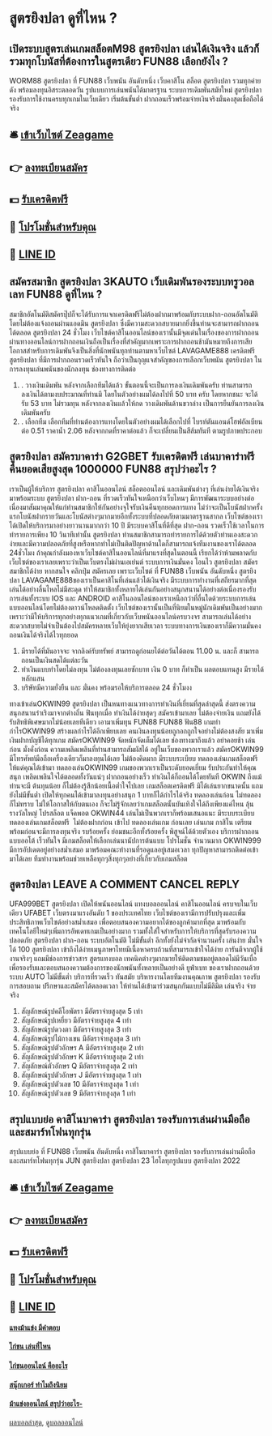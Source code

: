 # สูตรยิงปลา ดูที่ไหน ?
## เปิดระบบสูตรเล่นเกมสล็อตM98 สูตรยิงปลา เล่นได้เงินจริง แล้วก็รวมทุกโบนัสที่ต้องการในสูตรเดียว FUN88 เลือกยังไง ?
WORM88 สูตรยิงปลา ที่ FUN88 เว็บพนัน อันดับหนึ่ง เว็บคาสิโน สล็อต สูตรยิงปลา รวมทุกค่ายดัง พร้อมลงทุนอิสระตลอดวัน รูปแบบการเล่นพนันได้มาตรฐาน ระบบการเดิมพันสมัยใหม่ สูตรยิงปลา รองรับการใช้งานครบทุกเกมในเว็บเดียว เริ่มต้นขั้นต่ำ ฝากถอนเร็วพร้อมจ่ายเงินจริงมั่นคงสุดเชื่อถือได้จริง

## 🛎 [เข้าเว็บไซต์ Zeagame](https://bit.ly/3SdLNi2)
## 👉 [ลงทะเบียนสมัคร](https://bit.ly/3SdLNi2)
## 💵 [รับเครดิตฟรี](https://bit.ly/3dyRKHj)
## 👑 [โปรโมชั่นสำหรับคุณ](https://bit.ly/3dyRKHj)
## 📱 [LINE ID](https://bit.ly/3dyRKHj)

## สมัครสมาชิก สูตรยิงปลา 3KAUTO เว็บเดิมพันรองระบบทรูวอลเลท FUN88 ดูที่ไหน ?
สมาชิกอัตโนมัติสมัครปุ๊ปก็จะได้รับการแจกเครดิตฟรีไม่ต้องฝากมาพร้อมกับระบบฝาก-ถอนอัตโนมัติโดยไม่ต้องแจ้งถอนผ่านแอดมิน สูตรยิงปลา ซึ่งมีความสะดวกสบายมากยิ่งขึ้นท่านจะสามารถฝากถอนได้ตลอด สูตรยิงปลา 24 ชั่วโมง
เว็บไซต์คาสิโนออนไลน์ของเรานั้นมีจุดเด่นในเรื่องของการฝากถอนผ่านทางออนไลน์การฝากถอนเงินถือเป็นเรื่องที่สำคัญมากเพราะการฝากถอนช้ามันหมายถึงการเสียโอกาสสำหรับการเดิมพันจึงเป็นสิ่งที่นักพนันทุกท่านตามหาเว็บไซต์ LAVAGAME888 เครดิตฟรี สูตรยิงปลา ที่มีการฝากถอนรวดเร็วทันใจ ถือว่าเป็นกุญแจสำคัญของการเลือกเว็บพนัน สูตรยิงปลา ในการลงทุนเล่นพนันของนักลงทุน
ช่องทางการติดต่อ
1. . วางเงินเดิมพัน หลังจากเลือกทีมได้แล้ว ขั้นตอนนี้จะเป็นการลงเงินเดิมพันครับ ท่านสามารถลงเงินได้ตามงบประมาณที่ท่านมี โดยในตัวอย่างผมได้ลงไปที่ 50 บาท ครับ โดยหากชนะ จะได้รับ 53 บาท ไม่รวมทุน หลังจากลงเงินแล้วให้กด วางเดิมพันด้านขวาล่าง เป็นการยืนยันการลงเงินเดิมพันครับ
2. . เลือกทีม เลือกทีมที่ท่านต้องการแทงโดยในตัวอย่างผมได้เลือกไปที่ ไบรท์ตันแอนด์โฮฟอัลเบียน ต่อ 0.51 ราคาน้ำ 2.06 หลังจากกดที่ราคาต่อแล้ว ก็จะเปลี่ยนเป็นสีส้มทันที ตามรูปภาพประกอบ

## สูตรยิงปลา สมัครบาคาร่า G2GBET รับเครดิตฟรี เล่นบาคาร่าฟรี คืนยอดเสียสูงสุด 1000000 FUN88 สรุปว่าอะไร ?
เราเป็นผู้ให้บริการ สูตรยิงปลา คาสิโนออนไลน์ สล็อตออนไลน์ และเดิมพันต่างๆ ที่เล่นง่ายได้เงินจริง มาพร้อมระบบ สูตรยิงปลา ฝาก-ถอน ที่รวดเร็วทันใจเหนือกว่าเว็บไหนๆ มีการพัฒนาระบบอย่างต่อเนื่องมาสัมมาคุณให้แก่ท่านสมาชิกให้กันอย่างจุใจรับเงินคืนทุกยอดการแทง ไม่ว่าจะเป็นโบนัสฝากครั้งแรกโบนัสฝากรายวันและโบนัสต่างๆมากมายอีกทั้งระบบที่ปลอดภัยตามมาตรฐานสากล
เว็บไซต์ของเราได้เปิดให้บริการมาอย่างยาวนานมากกว่า 10 ปี มีระบบคาสิโนที่ดีที่สุด ฝาก-ถอน รวดเร็วใช้เวลาในการทำรายการเพียง 10 วินาทีเท่านั้น สูตรยิงปลา ท่านสมาชิกสามารถทำรายการได้ด้วยตัวท่านเองสะดวกง่ายและมีความปลอดภัยที่สูงหรือหากทำไม่เป็นติดปัญหาด้านใดก็สามารถแจ้งทีมงานของเราได้ตลอด 24ชั่วโมง
ถ้าคุณกำลังมองหาเว็บไซต์คาสิโนออนไลน์ที่มาแรงที่สุดในตอนนี้ เรียกได้ว่าห้ามพลาดกับเว็บไซต์ของเราเลยเพราะว่าเป็นเว็บตรงไม่ผ่านเอเย่นต์ ระบบการเงินมั่นคง โอนไว สูตรยิงปลา สมัครสมาชิกได้ง่าย หากสนใจ คลิกปุ่ม สมัครเลย
เพราะเว็บไซต์ ที่ FUN88 เว็บพนัน อันดับหนึ่ง สูตรยิงปลา LAVAGAME888ของเราเป็นคาสิโนที่เล่นแล้วได้เงินจริง มีระบบการทำงานที่เสถียรมากที่สุดเล่นได้อย่างลื่นไหลไม่มีสะดุด ทำให้สมาชิกทั้งหลายได้เล่นกันอย่างสนุกสนานได้อย่างต่อเนื่องรองรับการเล่นทั้งระบบ IOS และ ANDROID คาสิโนออนไลน์ของเราเหนือกว่าที่อื่นใดด้วยระบบการเล่นแบบออนไลน์โดยไม่ต้องดาวน์โหลดติดตั้ง
เว็บไซต์ของเรานั้นเป็นที่นิยมในหมู่นักเดิมพันเป็นอย่างมากเพราะว่ามีให้บริการทุกอย่างทุกแนวเกมที่เกี่ยวกับเว็บพนันออนไลน์ครบวงจร สามารถเล่นได้อย่างสะดวกสบายไม่จำเป็นต้องไปสมัครหลายเว็บให้ยุ่งยากเสียเวลา ระบบทางการเงินของเราก็มีความมั่นคงถอนเงินได้จริงได้ไวทุกยอด
1. มีรายได้ที่มันอาจจะ จากลิงค์รับทรัพย์ สามารถดูก่อนยได้ต่อวันได้ตอน 11.00 น. และก็ สามารถถอนเป็นเงินสดได้แต่ละวัน
2. ทำเงินแบบทำโดยไม่ลงทุน ไม่ต้องลงทุนเลยซักบาท เงิน 0 บาท ก็ทำเป็น ผลตอบแทนสูง มีรายได้หลักแสน
3. บริษัทมีความยั่งยืน และ มั่นคง พร้อมรอให้บริการตลอด 24 ชั่วโมงง

ทางเข้าเล่นOKWIN99 สูตรยิงปลา เป็นหนทางแนวทางการทำเงินที่เยี่ยมที่สุดล่าสุดนี้ ส่งตรงความสนุกสนานร่าเริงมาจากต่างถิ่น ฟินทุกเมื่อ ทำเงินได้ง่ายสุดๆ สมัครเข้ามาเลย ไม่ต้องจ่ายเงิน แถมยังได้รับสิทธิพิเศษมากไม่น้อยเลยทีเดียว เอามาเพิ่มทุน FUN88 FUN88 ฟัน88 เกมทำกำไรOKWIN99 สร้างผลกำไรได้อีกเพียบเลย คนเงินลงทุนน้อยถูกอกถูกใจอย่างไม่ต้องสงสัย มาเพิ่มเงินฝากบัญชีได้ทุกเกม สมัครOKWIN99 จัดหนักจัดเต็มได้เลย ช่องทางมาถึงแล้ว อย่าคอยช้า เล่นก่อน มั่งคั่งก่อน ความเพลิดเพลินที่ท่านสามารถสัมผัสได้ อยู่ในเว็บของพวกเราแล้ว สมัครOKWIN99 มีโทรศัพท์มือถือเครื่องเดียวก็มาลงทุนได้เลย ไม่ต้องคิดมาก มีระบบระเบียบ ทดลองเล่นเกมสล็อตฟรี ให้แด่คุณได้เข้ามา ทดลองเล่นOKWIN99 เกมของพวกเราเป็นระดับยอดเยี่ยม รับประกันทำให้คุณสนุก เพลิดเพลินใจได้ตลอดทั้งวันแน่ๆ ฝากถอนอย่างเร็ว ทำเงินได้ก็ถอนได้โดยทันที
OKWIN ถึงแม้ท่านจะมี ต้นทุนน้อย ก็ไม่ต้องรู้สึกน้อยเนื้อต่ำใจไปเลย เกมสล็อตเครดิตฟรี มิได้เล่นยากขนาดนั้น แถมยังไม่มีขั้นต่ำ เปิดให้ทุกคนได้เข้ามาลงทุนอย่างสนุก 1 บาทก็ได้กำไรได้จริง ทดลองเล่นก่อน ไม่ทดลองก็ไม่ทราบ ไม่ให้โอกาสให้กับตนเอง ก็จะไม่รู้จักเลยว่าเกมสล็อตนั้นบันเทิงใจได้ถึงเพียงแค่ไหน ลุ้นรางวัลใหญ่ โปรสล็อต แจ็คพอต OKWIN44 เล่นไม่เป็นพวกเราก็พร้อมเสนอแนะ มีระบบระเบียบ ทดลองเล่นเกมสล็อตฟรี  ไม่ต้องฝากก่อน เข้าไป ทดลองเล่นเกม ก่อนเลย เล่นเกม กาสิโน เตรียมพร้อมก่อนจะมีการลงทุนจริง รบร้อยครั้ง ย่อมชนะอีกทั้งร้อยครั้ง พิสูจน์ได้ด้วยตัวเอง บริการฝากถอนแบบออโต้ เร็วทันใจ มีเกมสล็อตให้เลือกเล่นนานัปการต้นแบบ โปรโมชั่น จำนวนมาก OKWIN999 มีการอัปเดตอยู่อย่างสม่ำเสมอ มาพร้อมคณะทำงานที่รอดูแลอยู่เสมอเวลา ทุกปัญหาสามารถติดต่อเข้ามาได้เลย ทีมทำงานพร้อมช่วยเหลือทุกๆสิ่งทุกๆอย่างที่เกี่ยวกับเกมสล็อต

## สูตรยิงปลา LEAVE A COMMENT CANCEL REPLY
UFA999BET สูตรยิงปลา เปิดให้พนันออนไลน์ แทงบอลออนไลน์ คาสิโนออนไลน์ ครบจบในเว็บเดียว UFABET เว็บตรงมาแรงอันดับ 1 ของประเทศไทย เว็บไซต์ของเรามีการปรับปรุงและเพิ่มประสิทธิภาพเว็บไซต์อย่างสม่ำเสมอ เพื่อตอบสนองความอยากได้ของลูกค้ามากที่สุด มาพร้อมกับเทคโนโลยีใหม่ๆเพิ่มการอัพเดทเกมเป็นอย่างมาก รวมทั้งใส่ใจสำหรับการให้บริการที่สุดรับรองความปลอดภัย สูตรยิงปลา ฝาก-ถอน ระบบอัตโนมัติ ไม่มีขั้นต่ำ อีกทั้งยังไม่จำกัดจำนวนครั้ง เล่นง่าย มั่นใจได้ 100 สูตรยิงปลา เข้าถึงได้ง่ายเมนูภาษาไทยมีเนื้อหาครบถ้วนที่สามารถเข้าใจได้ง่าย การันตีจากผู้ใช้งานจริงๆ แถมมีช่องการข่าวสาร สูตรแทงบอล เทคนิคต่างๆมากมายให้ติดตามชมอยู่ตลอดไม่มีวันเบื่อเพื่อรองรับและตอบสนองความต้องการของนักพนันทั้งหลายเป็นอย่างดี ยูฟ่าเบท ของเราฝากถอนด้วยระบบ AUTO ไม่มีขั้นต่ำ บริการที่รวดเร็ว ทันสมัย บริหารงานโดยทีมงานคุณภาพ สูตรยิงปลา รองรับการสอบถาม ปรึกษาและสมัครได้ตลอดเวลา ให้ท่านได้เข้ามาร่วมสนุกกันแบบไม่มีลิมิต เล่นจริง จ่ายจริง
1. สัญลักษณ์รูปคลีโอพัตรา มีอัตราจ่ายสูงสุด 5 เท่า
2. สัญลักษณ์รูปเหยี่ยว มีอัตราจ่ายสูงสุด 4 เท่า
3. สัญลักษณ์รูปดวงตา มีอัตราจ่ายสูงสุด 3 เท่า
4. สัญลักษณ์รูปไม้กางเขน มีอัตราจ่ายสูงสุด 3 เท่า
5. สัญลักษณ์รูปตัวอักษร A มีอัตราจ่ายสูงสุด 2 เท่า
6. สัญลักษณ์รูปตัวอักษร K มีอัตราจ่ายสูงสุด 2 เท่า
7. สัญลักษณ์ตัวอักษร Q มีอัตราจ่ายสูงสุด 2 เท่า
8. สัญลักษณ์รูปตัวอักษร J มีอัตราจ่ายสูงสุด 1 เท่า
9. สัญลักษณ์รูปตัวเลข 10 มีอัตราจ่ายสูงสุด 1 เท่า
10. สัญลักษณ์รูปตัวเลข 9 มีอัตราจ่ายสูงสุด 1 เท่า

## สรุปแบบย่อ คาสิโนบาคาร่า สูตรยิงปลา รองรับการเล่นผ่านมือถือ และสมาร์ทโฟนทุกรุ่น
สรุปแบบย่อ ที่ FUN88 เว็บพนัน อันดับหนึ่ง คาสิโนบาคาร่า สูตรยิงปลา รองรับการเล่นผ่านมือถือ และสมาร์ทโฟนทุกรุ่น JUN สูตรยิงปลา สูตรยิงปลา 23 ไฮโลทุกรูปแบบ สูตรยิงปลา 2022

## 🛎 [เข้าเว็บไซต์ Zeagame](https://bit.ly/3SdLNi2)
## 👉 [ลงทะเบียนสมัคร](https://bit.ly/3SdLNi2)
## 💵 [รับเครดิตฟรี](https://bit.ly/3dyRKHj)
## 👑 [โปรโมชั่นสำหรับคุณ](https://bit.ly/3dyRKHj)
## 📱 [LINE ID](https://bit.ly/3dyRKHj)

#### [แทงม้าแข่ง มีคำตอบ](https://atom.io/themes/แทงม้าแข่ง%20มีคำตอบ)
#### [ไก่ชน เล่นที่ไหน](https://atom.io/themes/ไก่ชน%20เล่นที่ไหน)
#### [ไก่ชนออนไลน์ คืออะไร](https://atom.io/themes/ไก่ชนออนไลน์%20คืออะไร)
#### [สนุ๊กเกอร์ ทำไมถึงนิยม](https://atom.io/themes/สนุ๊กเกอร์%20ทำไมถึงนิยม)
#### [ม้าแข่งออนไลน์ สรุปว่าอะไร-](https://atom.io/themes/ม้าแข่งออนไลน์%20สรุปว่าอะไร-)

[ผลบอลล่าสุด](https://siamsport.tv "ผลบอลล่าสุด"), [ดูบอลออนไลน์](https://siamsport.tv/ดูบอลสด "ดูบอลออนไลน์")